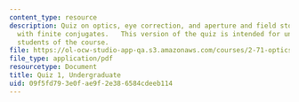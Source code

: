 ```yaml
---
content_type: resource
description: Quiz on optics, eye correction, and aperture and field stops in a telescope
  with finite conjugates.   This version of the quiz is intended for undergraduate
  students of the course.
file: https://ol-ocw-studio-app-qa.s3.amazonaws.com/courses/2-71-optics-spring-2009/09f5fd793e0fae9f2e386584cdeeb114_MIT2_71S09_uquiz1.pdf
file_type: application/pdf
resourcetype: Document
title: Quiz 1, Undergraduate
uid: 09f5fd79-3e0f-ae9f-2e38-6584cdeeb114
---
```

